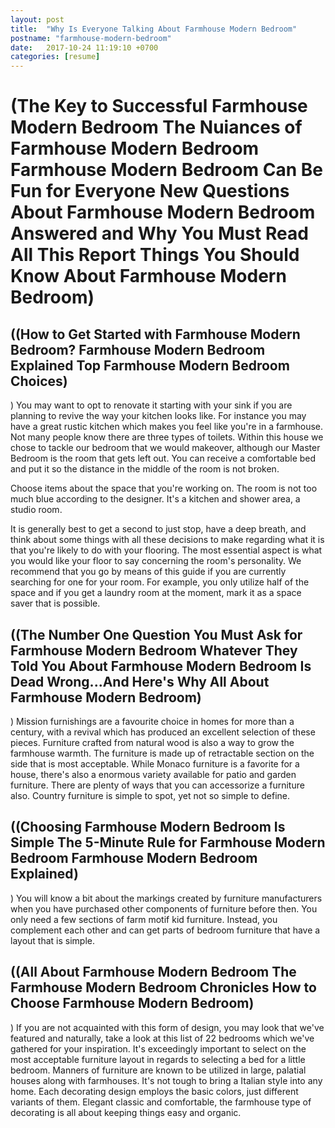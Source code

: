 ```yaml
---
layout: post
title:  "Why Is Everyone Talking About Farmhouse Modern Bedroom"
postname: "farmhouse-modern-bedroom"
date:   2017-10-24 11:19:10 +0700
categories: [resume]
---
```

(The Key to Successful Farmhouse Modern Bedroom The Nuiances of Farmhouse Modern Bedroom Farmhouse Modern Bedroom Can Be Fun for Everyone New Questions About Farmhouse Modern Bedroom Answered and Why You Must Read All This Report Things You Should Know About Farmhouse Modern Bedroom)
============================================================================================================================================================================================================================================================================================

 ((How to Get Started with Farmhouse Modern Bedroom? Farmhouse Modern Bedroom Explained Top Farmhouse Modern Bedroom Choices)
---------------------------------------------------------------------------------------------------------------------------

 ) You may want to opt to renovate it starting with your sink if you are planning to revive the way your kitchen looks like. For instance you may have a great rustic kitchen which makes you feel like you're in a farmhouse. Not many people know there are three types of toilets. Within this house we chose to tackle our bedroom that we would makeover, although our Master Bedroom is the room that gets left out. You can receive a comfortable bed and put it so the distance in the middle of the room is not broken.

Choose items about the space that you're working on. The room is not too much blue according to the designer. It's a kitchen and shower area, a studio room.

It is generally best to get a second to just stop, have a deep breath, and think about some things with all these decisions to make regarding what it is that you're likely to do with your flooring. The most essential aspect is what you would like your floor to say concerning the room's personality. We recommend that you go by means of this guide if you are currently searching for one for your room. For example, you only utilize half of the space and if you get a laundry room at the moment, mark it as a space saver that is possible.

 ((The Number One Question You Must Ask for Farmhouse Modern Bedroom Whatever They Told You About Farmhouse Modern Bedroom Is Dead Wrong...And Here's Why All About Farmhouse Modern Bedroom)
-------------------------------------------------------------------------------------------------------------------------------------------------------------------------------------------

) Mission furnishings are a favourite choice in homes for more than a century, with a revival which has produced an excellent selection of these pieces. Furniture crafted from natural wood is also a way to grow the farmhouse warmth. The furniture is made up of retractable section on the side that is most acceptable. While Monaco furniture is a favorite for a house, there's also a enormous variety available for patio and garden furniture. There are plenty of ways that you can accessorize a furniture also. Country furniture is simple to spot, yet not so simple to define.

 ((Choosing Farmhouse Modern Bedroom Is Simple The 5-Minute Rule for Farmhouse Modern Bedroom Farmhouse Modern Bedroom Explained)
-------------------------------------------------------------------------------------------------------------------------------

) You will know a bit about the markings created by furniture manufacturers when you have purchased other components of furniture before then. You only need a few sections of farm motif kid furniture. Instead, you complement each other and can get parts of bedroom furniture that have a layout that is simple.

 ((All About Farmhouse Modern Bedroom The Farmhouse Modern Bedroom Chronicles How to Choose Farmhouse Modern Bedroom)
-------------------------------------------------------------------------------------------------------------------

) If you are not acquainted with this form of design, you may look that we've featured and naturally, take a look at this list of 22 bedrooms which we've gathered for your inspiration. It's exceedingly important to select on the most acceptable furniture layout in regards to selecting a bed for a little bedroom. Manners of furniture are known to be utilized in large, palatial houses along with farmhouses. It's not tough to bring a Italian style into any home. Each decorating design employs the basic colors, just different variants of them. Elegant classic and comfortable, the farmhouse type of decorating is all about keeping things easy and organic.
